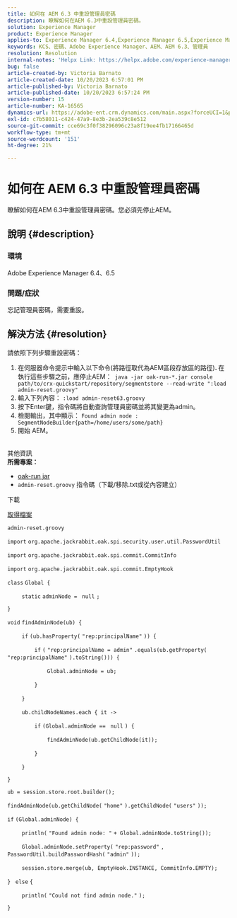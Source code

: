 ```yaml
---
title: 如何在 AEM 6.3 中重設管理員密碼
description: 瞭解如何在AEM 6.3中重設管理員密碼。
solution: Experience Manager
product: Experience Manager
applies-to: Experience Manager 6.4,Experience Manager 6.5,Experience Manager
keywords: KCS、密碼、Adobe Experience Manager、AEM、AEM 6.3、管理員
resolution: Resolution
internal-notes: 'Helpx Link: https://helpx.adobe.com/experience-manager/kb/How-to-reset-the-admin-password-in-AEM-6-3.html'
bug: false
article-created-by: Victoria Barnato
article-created-date: 10/20/2023 6:57:01 PM
article-published-by: Victoria Barnato
article-published-date: 10/20/2023 6:57:24 PM
version-number: 15
article-number: KA-16565
dynamics-url: https://adobe-ent.crm.dynamics.com/main.aspx?forceUCI=1&pagetype=entityrecord&etn=knowledgearticle&id=0f900d73-7a6f-ee11-8df0-6045bd0061cb
exl-id: c7b58011-c424-47a9-8e3b-2ea539c8e512
source-git-commit: cce69c3f0f38296096c23a8f19ee4fb17166465d
workflow-type: tm+mt
source-wordcount: '151'
ht-degree: 21%

---
```


# 如何在 AEM 6.3 中重設管理員密碼


瞭解如何在AEM 6.3中重設管理員密碼。您必須先停止AEM。

## 說明 {#description}


### <b>環境</b>

Adobe Experience Manager 6.4、6.5



### <b>問題/症狀</b>

忘記管理員密碼，需要重設。


## 解決方法 {#resolution}


請依照下列步驟重設密碼：

1. 在伺服器命令提示中輸入以下命令(將路徑取代為AEM區段存放區的路徑)<b>. </b>在執行這些步驟之前，應停止AEM：` java -jar oak-run-*.jar console path/to/crx-quickstart/repository/segmentstore --read-write ":load admin-reset.groovy"`
2. 輸入下列內容： `:load admin-reset63.groovy`
3. 按下Enter鍵，指令碼將自動查詢管理員密碼並將其變更為admin。
4. 檢閱輸出，其中顯示： `Found admin node : SegmentNodeBuilder{path=/home/users/some/path}`
5. 開始 AEM。

<br>其他資訊<br>
<b>所需專案：</b>

- [oak-run jar](https://repo1.maven.org/maven2/org/apache/jackrabbit/oak-run/)
- `admin-reset.groovy` 指令碼（下載/移除.txt或從內容建立）


下載

[取得檔案](https://helpx.adobe.com/content/dam/help/en/experience-manager/kb/How-to-reset-the-admin-password-in-AEM-6-3/_jcr_content/main-pars/download_section/download-1/admin-reset_groovy.txt "admin-reset.groovy.txt")

`admin-reset.groovy`



`import` `org.apache.jackrabbit.oak.spi.security.user.util.PasswordUtil`

`import` `org.apache.jackrabbit.oak.spi.commit.CommitInfo`

`import` `org.apache.jackrabbit.oak.spi.commit.EmptyHook`



`class` `Global {`

`    ` `static` `adminNode = ` `null` `;`

`}`



`void` `findAdminNode(ub) {`

`    ` `if` `(ub.hasProperty(` `"rep:principalName"` `)) {`

`        ` `if` `(` `"rep:principalName = admin"` `.equals(ub.getProperty(` `"rep:principalName"` `).toString())) {`

`            ` `Global.adminNode = ub;`

`        ` `}`

`    ` `}`

`    ` `ub.childNodeNames.each { it ->`

`        ` `if` `(Global.adminNode == ` `null` `) {`

`            ` `findAdminNode(ub.getChildNode(it));`

`        ` `}`

`    ` `}`

`}`



`ub = session.store.root.builder();`

`findAdminNode(ub.getChildNode(` `"home"` `).getChildNode(` `"users"` `));`



`if` `(Global.adminNode) {`

`    ` `println(` `"Found admin node: "` `+ Global.adminNode.toString());`

`    ` `Global.adminNode.setProperty(` `"rep:password"` `, PasswordUtil.buildPasswordHash(` `"admin"` `));`

`    ` `session.store.merge(ub, EmptyHook.INSTANCE, CommitInfo.EMPTY);`

`} ` `else` `{`

`    ` `println(` `"Could not find admin node."` `);`

`}`
